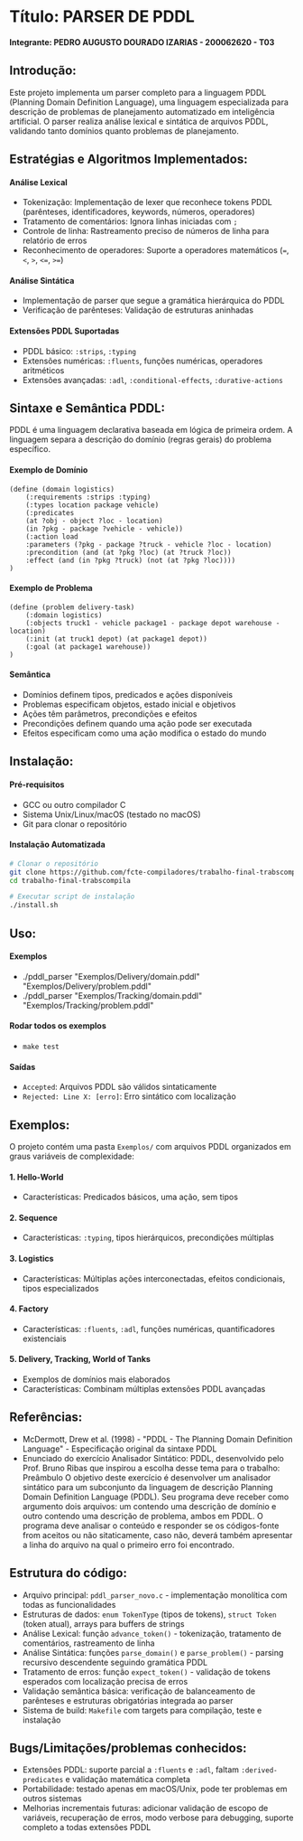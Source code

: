 # Título: PARSER DE PDDL
#### Integrante: PEDRO AUGUSTO DOURADO IZARIAS - 200062620 - T03

## Introdução: 
Este projeto implementa um parser completo para a linguagem PDDL (Planning Domain Definition Language), uma linguagem especializada para descrição de problemas de planejamento automatizado em inteligência artificial. O parser realiza análise lexical e sintática de arquivos PDDL, validando tanto domínios quanto problemas de planejamento.

## Estratégias e Algoritmos Implementados:

#### Análise Lexical
- Tokenização: Implementação de lexer que reconhece tokens PDDL (parênteses, identificadores, keywords, números, operadores)
- Tratamento de comentários: Ignora linhas iniciadas com `;`
- Controle de linha: Rastreamento preciso de números de linha para relatório de erros
- Reconhecimento de operadores: Suporte a operadores matemáticos (`=`, `<`, `>`, `<=`, `>=`)

#### Análise Sintática  
- Implementação de parser que segue a gramática hierárquica do PDDL
- Verificação de parênteses: Validação de estruturas aninhadas

#### Extensões PDDL Suportadas
- PDDL básico: `:strips`, `:typing`
- Extensões numéricas: `:fluents`, funções numéricas, operadores aritméticos
- Extensões avançadas: `:adl`, `:conditional-effects`, `:durative-actions`

## Sintaxe e Semântica PDDL:

PDDL é uma linguagem declarativa baseada em lógica de primeira ordem. A linguagem separa a descrição do domínio (regras gerais) do problema específico.

#### Exemplo de Domínio
```pddl
(define (domain logistics)
    (:requirements :strips :typing)
    (:types location package vehicle)
    (:predicates 
    (at ?obj - object ?loc - location)
    (in ?pkg - package ?vehicle - vehicle))
    (:action load
    :parameters (?pkg - package ?truck - vehicle ?loc - location)
    :precondition (and (at ?pkg ?loc) (at ?truck ?loc))
    :effect (and (in ?pkg ?truck) (not (at ?pkg ?loc))))
)
```

#### Exemplo de Problema
```pddl
(define (problem delivery-task)
    (:domain logistics)
    (:objects truck1 - vehicle package1 - package depot warehouse - location)
    (:init (at truck1 depot) (at package1 depot))
    (:goal (at package1 warehouse))
)
```

#### Semântica
- Domínios definem tipos, predicados e ações disponíveis
- Problemas especificam objetos, estado inicial e objetivos
- Ações têm parâmetros, precondições e efeitos
- Precondições definem quando uma ação pode ser executada
- Efeitos especificam como uma ação modifica o estado do mundo

## Instalação: 

#### Pré-requisitos
- GCC ou outro compilador C
- Sistema Unix/Linux/macOS (testado no macOS)
- Git para clonar o repositório

#### Instalação Automatizada
```bash
# Clonar o repositório
git clone https://github.com/fcte-compiladores/trabalho-final-trabscompila.git
cd trabalho-final-trabscompila

# Executar script de instalação
./install.sh
```

## Uso:

#### Exemplos
- ./pddl_parser "Exemplos/Delivery/domain.pddl" "Exemplos/Delivery/problem.pddl"
- ./pddl_parser "Exemplos/Tracking/domain.pddl" "Exemplos/Tracking/problem.pddl"

#### Rodar todos os exemplos
- `make test`

#### Saídas
- `Accepted`: Arquivos PDDL são válidos sintaticamente
- `Rejected: Line X: [erro]`: Erro sintático com localização

## Exemplos:
O projeto contém uma pasta `Exemplos/` com arquivos PDDL organizados em graus variáveis de complexidade:

#### 1. Hello-World
- Características: Predicados básicos, uma ação, sem tipos

#### 2. Sequence
- Características: `:typing`, tipos hierárquicos, precondições múltiplas

#### 3. Logistics
- Características: Múltiplas ações interconectadas, efeitos condicionais, tipos especializados

#### 4. Factory
- Características: `:fluents`, `:adl`, funções numéricas, quantificadores existenciais

#### 5. Delivery, Tracking, World of Tanks
- Exemplos de domínios mais elaborados
- Características: Combinam múltiplas extensões PDDL avançadas

## Referências: 
- McDermott, Drew et al. (1998) - "PDDL - The Planning Domain Definition Language" - Especificação original da sintaxe PDDL
- Enunciado do exercício Analisador Sintático: PDDL, desenvolvido pelo Prof. Bruno Ribas que inspirou a escolha desse tema para o trabalho: Preâmbulo
O objetivo deste exercício é desenvolver um analisador sintático para um subconjunto
da linguagem de descrição Planning Domain Definition Language (PDDL). Seu
programa deve receber como argumento dois arquivos: um contendo
uma descrição de domínio e outro contendo uma descrição de problema, ambos em
PDDL. O programa deve analisar o conteúdo e responder se os códigos-fonte from
aceitos ou não sitaticamente, caso não, deverá também apresentar a linha do
arquivo na qual o primeiro erro foi encontrado.


## Estrutura do código: 
- Arquivo principal: `pddl_parser_novo.c` - implementação monolítica com todas as funcionalidades
- Estruturas de dados: `enum TokenType` (tipos de tokens), `struct Token` (token atual), arrays para buffers de strings
- Análise Lexical: função `advance_token()` - tokenização, tratamento de comentários, rastreamento de linha
- Análise Sintática: funções `parse_domain()` e `parse_problem()` - parsing recursivo descendente seguindo gramática PDDL
- Tratamento de erros: função `expect_token()` - validação de tokens esperados com localização precisa de erros
- Validação semântica básica: verificação de balanceamento de parênteses e estruturas obrigatórias integrada ao parser
- Sistema de build: `Makefile` com targets para compilação, teste e instalação



## Bugs/Limitações/problemas conhecidos: 
- Extensões PDDL: suporte parcial a `:fluents` e `:adl`, faltam `:derived-predicates` e validação matemática completa
- Portabilidade: testado apenas em macOS/Unix, pode ter problemas em outros sistemas
- Melhorias incrementais futuras: adicionar validação de escopo de variáveis, recuperação de erros, modo verbose para debugging, suporte completo a todas extensões PDDL

